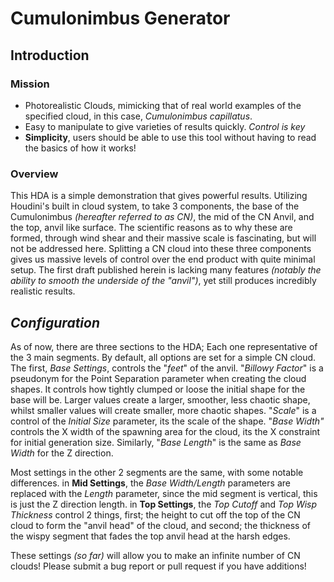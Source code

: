 # Cumulonimbus Generator
## Introduction
### Mission
- Photorealistic Clouds, mimicking that of real world examples of the specified cloud, in this case, *Cumulonimbus capillatus*. 
- Easy to manipulate to give varieties of results quickly. *Control is key*
- **Simplicity**, users should be able to use this tool without having to read the basics of how it works!

### Overview
This HDA is a simple demonstration that gives powerful results. Utilizing Houdini's built in cloud system, to take 3 components, the base of the Cumulonimbus *(hereafter referred to as CN)*, the mid of the CN Anvil, and the top, anvil like surface. The scientific reasons as to why these are formed, through wind shear and their massive scale is fascinating, but will not be addressed here. 
Splitting a CN cloud into these three components gives us massive levels of control over the end product with quite minimal setup. The first draft published herein is lacking many features *(notably the ability to smooth the underside of the "anvil")*, yet still produces incredibly realistic results.
## *Configuration*
As of now, there are three sections to the HDA; Each one representative of the 3 main segments. By default, all options are set for a simple CN cloud.
The first, *Base Settings*, controls the "*feet*" of the anvil. 
"*Billowy Factor*" is a pseudonym for the Point Separation parameter when creating the cloud shapes. It controls how tightly clumped or loose the initial shape for the base will be. Larger values create a larger, smoother, less chaotic shape, whilst smaller values will create smaller, more chaotic shapes.
"*Scale*" is a control of the *Initial Size* parameter, its the scale of the shape.
"*Base Width"* controls the X width of the spawning area for the cloud, its the X constraint for initial generation size.
Similarly, "*Base Length*" is the same as *Base Width* for the Z direction.

Most settings in the other 2 segments are the same, with some notable differences.
in **Mid Settings**, the *Base Width/Length* parameters are replaced with the *Length* parameter, since the mid segment is vertical, this is just the Z direction length.
in **Top Settings**, the *Top Cutoff* and *Top Wisp Thickness* control 2 things, first; the height to cut off the top of the CN cloud to form the "anvil head" of the cloud, and second; the thickness of the wispy segment that fades the top anvil head at the harsh edges.

These settings *(so far)* will allow you to make an infinite number of CN clouds! Please submit a bug report or pull request if you have additions!
